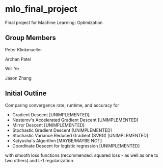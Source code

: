 # mlo_final_project
Final project for Machine Learning: Optimization

## Group Members
Peter Klinkmueller

Archan Patel

Will Ye

Jason Zhang

## Initial Outline
Comparing convergence rate, runtime, and accuracy for
  - Gradient Descent [UNIMPLEMENTED]
  - Nesterov's Accelerated Gradient Descent [UNIMPLEMENTED]
  - Mirror Descent [UNIMPLEMENTED]
  - Stochastic Gradient Descent [UNIMPLEMENTED]
  - Stochastic Variance Reduced Gradient (SVRG) [UNIMPLEMENTED]
  - Katyusha's Algorithm [MAYBE/MAYBE NOT]
  - Coordinate Descent for logistic regression [UNIMPLEMENTED]

with smooth loss functions (recommended: squared loss - as well as one to two others) and L-1 regularization.
